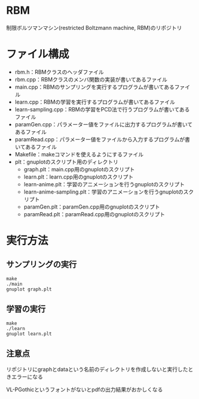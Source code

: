 # RBM
制限ボルツマンマシン(restricted Boltzmann machine, RBM)のリポジトリ

# ファイル構成
- rbm.h：RBMクラスのヘッダファイル
- rbm.cpp：RBMクラスのメンバ関数の実装が書いてあるファイル
- main.cpp：RBMのサンプリングを実行するプログラムが書いてあるファイル
- learn.cpp：RBMの学習を実行するプログラムが書いてあるファイル
- learn-sampling.cpp：RBMの学習をPCD法で行うプログラムが書いてあるファイル
- paramGen.cpp：パラメーター値をファイルに出力するプログラムが書いてあるファイル
- paramRead.cpp：パラメーター値をファイルから入力するプログラムが書いてあるファイル
- Makefile：makeコマンドを使えるようにするファイル
- plt：gnuplotのスクリプト用のディレクトリ
    - graph.plt：main.cpp用のgnuplotのスクリプト
    - learn.plt：learn.cpp用のgnuplotのスクリプト
    - learn-anime.plt：学習のアニメーションを行うgnuplotのスクリプト
    - learn-anime-sampling.plt：学習のアニメーションを行うgnuplotのスクリプト
    - paramGen.plt：paramGen.cpp用のgnuplotのスクリプト
    - paramRead.plt：paramRead.cpp用のgnuplotのスクリプト

# 実行方法
## サンプリングの実行
```shell
make
./main
gnuplot graph.plt
```

## 学習の実行
```shell
make
./learn
gnuplot learn.plt
```

## 注意点
リポジトリにgraphとdataという名前のディレクトリを作成しないと実行したときエラーになる

VL-PGothicというフォントがないとpdfの出力結果がおかしくなる
